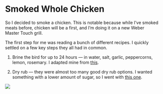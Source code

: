 # Smoked Whole Chicken
So I decided to smoke a chicken. This is notable because while I’ve smoked meats before, chicken will be a first, and  I’m doing it on a new Weber Master Touch grill.

The first step for me was reading a bunch of different recipes. I quickly settled on a few key steps they all had in common.

1. Brine the bird for up to 24 hours — in water, salt, garlic, peppercorns, lemon, rosemary. I adapted mine from [this](https://www.theblackpeppercorn.com/how-to-brine-chicken/).

2. Dry rub — they were almost too many good dry rub options. I wanted something with a lower amount of sugar, so I went with [this one](https://blackberrybabe.com/2020/03/19/perfect-smoked-chicken-rub/).

![](Smoked%20Whole%20Chicken/Photo%20Mar%2019,%202021%20at%2062959%20PM.jpg)
